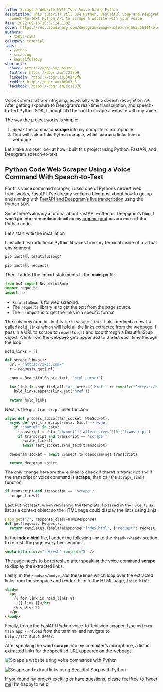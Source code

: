 ```yaml
---
title: Scrape a Website With Your Voice Using Python
description: This tutorial will use Python, Beautiful Soup and Deepgram
  speech-to-text Python API to scrape a website with your voice.
date: 2022-09-15T15:37:24.138Z
cover: https://res.cloudinary.com/deepgram/image/upload/v1663256104/blog/python-scrape-with-voice/2209-Scrape-a-website-with-your-voice-using-Python-blog_2x_r7cpk9.jpg
authors:
  - tonya-sims
category: tutorial
tags:
  - python
  - scraping
  - beautifulsoup
shorturls:
  share: https://dpgr.am/6af9220
  twitter: https://dpgr.am/17235b9
  linkedin: https://dpgr.am/b8a45f8
  reddit: https://dpgr.am/b0903c3
  facebook: https://dpgr.am/cc11378
---
```


Voice commands are intriguing, especially with a speech recognition API. After getting exposure to Deepgram’s real-time transcription, and speech-to-text Python SDK, I thought it’d be cool to scrape a website with my voice.

The way the project works is simple:

1.  Speak the command **scrape** into my computer’s microphone.
2.  That will kick off the Python scraper, which extracts links from a webpage.

Let’s take a closer look at how I built this project using Python, FastAPI, and Deepgram speech-to-text.

## Python Code Web Scraper Using a Voice Command With Speech-to-Text

For this voice command scraper, I used one of Python’s newest web frameworks, FastAPI. I’ve already written a blog post about how to get up and running with [FastAPI and Deepgram’s live transcription](https://developers.deepgram.com/blog/2022/03/live-transcription-fastapi/) using the Python SDK.

Since there’s already a tutorial about FastAPI written on Deepgram’s blog, I won’t go into tremendous detail as my [original post](https://developers.deepgram.com/blog/2022/03/live-transcription-fastapi/) covers most of the Python code.

Let’s start with the installation.

I installed two additional Python libraries from my terminal inside of a virtual environment:

```python
pip install beautifulsoup4

pip install requests
```

Then, I added the import statements to the **main.py** file:

```python
from bs4 import BeautifulSoup
import requests
import re
```

*   `BeautifuSoup` is for web scraping.
*   The `requests` library is to get the text from the page source.
*   The `re` import is to get the links in a specific format.

The only new function in this file is `scrape_links`. I also defined a new list called `hold_links` which will hold all the links extracted from the webpage. I pass in a URL to scrape to `requests.get` and loop through a BeautifulSoup object. A link from the webpage gets appended to the list each time through the loop.

```python
hold_links = []

def scrape_links():
  url = "https://xkcd.com/"
  r = requests.get(url)
  
  soup = BeautifulSoup(r.text, "html.parser")

  for link in soup.find_all("a", attrs={'href': re.compile("^https://")}):
    hold_links.append(link.get('href'))

  return hold_links
```

Next, is the `get_transcript` inner function.

```python
async def process_audio(fast_socket: WebSocket):
  async def get_transcript(data: Dict) -> None:
    if 'channel' in data:
      transcript = data['channel']['alternatives'][0]['transcript']
      if transcript and transcript == 'scrape':
        scrape_links()
        await fast_socket.send_text(transcript)

  deepgram_socket = await connect_to_deepgram(get_transcript)

  return deepgram_socket
```

The only change here are these lines to check if there’s a transcript and if the transcript or voice command is **scrape**, then call the `scrape_links` function:

```python
if transcript and transcript == 'scrape':
  scrape_links()
```

Last but not least, when rendering the template, I passed in the `hold_links` list as a context object so the HTML page could display the links using Jinja.

```python
@app.get("/", response_class=HTMLResponse)
def get(request: Request):
  return templates.TemplateResponse("index.html", {"request": request, "hold_links": hold_links})
```

In the **index.html** file, I added the following line to the `<head></head>` section to refresh the page every five seconds:

```html
<meta http-equiv="refresh" content="5" />
```

The page needs to be refreshed after speaking the voice command **scrape** to display the extracted links.

Lastly, in the `<body></body>`, add these lines which loop over the extracted links from the webpage and render them to the HTML page, `index.html`:

```html
<body>
  <p>
    {% for link in hold_links %}
      {{ link }}</br>
    {% endfor %}
  </p>
</body>
```

Finally, to run the FastAPI Python voice-to-text web scraper, type `uvicorn main:app --reload` from the terminal and navigate to `http://127.0.0.1:8000/`.

After speaking the word **scrape** into my computer’s microphone, a list of extracted links for the specified URL appeared on the webpage.

![Scrape a website using voice commands with Python](https://res.cloudinary.com/deepgram/image/upload/v1663256081/blog/python-scrape-with-voice/python-scrape-with-voice_ijgh01.png "Scrape a website using voice commands with Python")

![Scrape and extract links using Beautiful Soup with Python](https://res.cloudinary.com/deepgram/image/upload/v1663256081/blog/python-scrape-with-voice/python-extract-links-with-voice_sc8lid.png "Scrape and extract links using Beautiful Soup with Python")

If you found my project exciting or have questions, please feel free to [Tweet me](https://twitter.com/DeepgramAI)! I’m happy to help!

